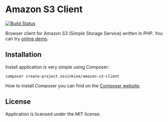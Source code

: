 Amazon S3 Client
================

[![Build Status](https://travis-ci.org/ossinkine/amazon-s3-client.svg?branch=master)](https://travis-ci.org/ossinkine/amazon-s3-client)

Browser client for Amazon S3 (Simple Storage Service) written in PHP.
You can try [online demo](https://amazon-s3-client.appspot.com/).

Installation
------------
Install application is very simple using Composer:

    composer create-project ossinkine/amazon-s3-client
    
How to install Composer you can find on the [Composer website](https://getcomposer.org/doc/00-intro.md#installation-linux-unix-osx).

License
-------
Application is licensed under the MIT license.
